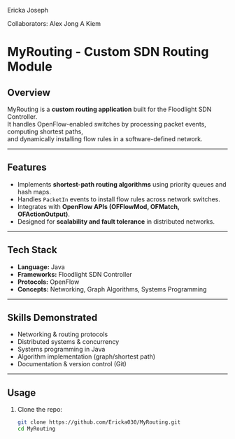 Ericka Joseph

Collaborators: Alex Jong A Kiem
# MyRouting - Custom SDN Routing Module

## Overview
MyRouting is a **custom routing application** built for the Floodlight SDN Controller.  
It handles OpenFlow-enabled switches by processing packet events, computing shortest paths,  
and dynamically installing flow rules in a software-defined network.

---

## Features
- Implements **shortest-path routing algorithms** using priority queues and hash maps.  
- Handles `PacketIn` events to install flow rules across network switches.  
- Integrates with **OpenFlow APIs (OFFlowMod, OFMatch, OFActionOutput)**.  
- Designed for **scalability and fault tolerance** in distributed networks.  

---

## Tech Stack
- **Language:** Java  
- **Frameworks:** Floodlight SDN Controller  
- **Protocols:** OpenFlow  
- **Concepts:** Networking, Graph Algorithms, Systems Programming  

---

## Skills Demonstrated
- Networking & routing protocols  
- Distributed systems & concurrency  
- Systems programming in Java  
- Algorithm implementation (graph/shortest path)  
- Documentation & version control (Git)  

---

## Usage
1. Clone the repo:
   ```bash
   git clone https://github.com/Ericka030/MyRouting.git
   cd MyRouting
